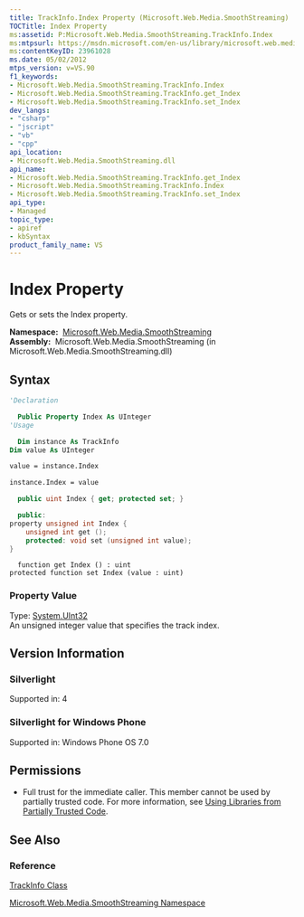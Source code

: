 ```yaml
---
title: TrackInfo.Index Property (Microsoft.Web.Media.SmoothStreaming)
TOCTitle: Index Property
ms:assetid: P:Microsoft.Web.Media.SmoothStreaming.TrackInfo.Index
ms:mtpsurl: https://msdn.microsoft.com/en-us/library/microsoft.web.media.smoothstreaming.trackinfo.index(v=VS.90)
ms:contentKeyID: 23961028
ms.date: 05/02/2012
mtps_version: v=VS.90
f1_keywords:
- Microsoft.Web.Media.SmoothStreaming.TrackInfo.Index
- Microsoft.Web.Media.SmoothStreaming.TrackInfo.get_Index
- Microsoft.Web.Media.SmoothStreaming.TrackInfo.set_Index
dev_langs:
- "csharp"
- "jscript"
- "vb"
- "cpp"
api_location:
- Microsoft.Web.Media.SmoothStreaming.dll
api_name:
- Microsoft.Web.Media.SmoothStreaming.TrackInfo.get_Index
- Microsoft.Web.Media.SmoothStreaming.TrackInfo.Index
- Microsoft.Web.Media.SmoothStreaming.TrackInfo.set_Index
api_type:
- Managed
topic_type:
- apiref
- kbSyntax
product_family_name: VS
---
```


# Index Property

Gets or sets the Index property.

**Namespace:**  [Microsoft.Web.Media.SmoothStreaming](microsoft-web-media-smoothstreaming-namespace_1.md)  
**Assembly:**  Microsoft.Web.Media.SmoothStreaming (in Microsoft.Web.Media.SmoothStreaming.dll)

## Syntax

```vb
'Declaration

  Public Property Index As UInteger
'Usage

  Dim instance As TrackInfo
Dim value As UInteger

value = instance.Index

instance.Index = value
```

```csharp
  public uint Index { get; protected set; }
```

```cpp
  public:
property unsigned int Index {
    unsigned int get ();
    protected: void set (unsigned int value);
}
```

```jscript
  function get Index () : uint
protected function set Index (value : uint)
```

### Property Value

Type: [System.UInt32](https://msdn.microsoft.com/library/ctys3981)  
An unsigned integer value that specifies the track index.  

## Version Information

### Silverlight

Supported in: 4  

### Silverlight for Windows Phone

Supported in: Windows Phone OS 7.0  

## Permissions

  - Full trust for the immediate caller. This member cannot be used by partially trusted code. For more information, see [Using Libraries from Partially Trusted Code](https://msdn.microsoft.com/library/8skskf63).

## See Also

### Reference

[TrackInfo Class](trackinfo-class-microsoft-web-media-smoothstreaming_1.md)

[Microsoft.Web.Media.SmoothStreaming Namespace](microsoft-web-media-smoothstreaming-namespace_1.md)

